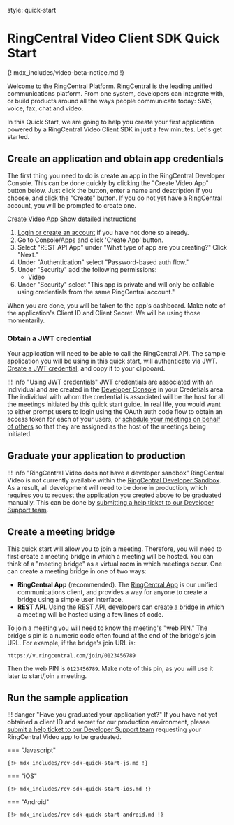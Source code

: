 style: quick-start

# RingCentral Video Client SDK Quick Start

{! mdx_includes/video-beta-notice.md !}

Welcome to the RingCentral Platform. RingCentral is the leading unified communications platform. From one system, developers can integrate with, or build products around all the ways people communicate today: SMS, voice, fax, chat and video.

In this Quick Start, we are going to help you create your first application powered by a RingCentral Video Client SDK in just a few minutes. Let's get started.

## Create an application and obtain app credentials

The first thing you need to do is create an app in the RingCentral Developer Console. This can be done quickly by clicking the "Create Video App" button below. Just click the button, enter a name and description if you choose, and click the "Create" button. If you do not yet have a RingCentral account, you will be prompted to create one.

<a target="_new" href="https://developer.ringcentral.com/new-app?name=Video+SDK+Quick+Start+App&desc=A+simple+app+to+demo+creating+a+video+application+on+RingCentral&public=false&type=ServerOther&carriers=7710,7310,3420&permissions=Video&redirectUri=&utm_source=devguide&utm_medium=button&utm_campaign=quickstart" class="btn btn-primary">Create Video App</a>
<a class="btn-link btn-collapse" data-toggle="collapse" href="#create-app-instructions" role="button" aria-expanded="false" aria-controls="create-app-instructions">Show detailed instructions</a>

<div class="collapse" id="create-app-instructions">
<ol>
<li><a href="https://developer.ringcentral.com/login.html#/">Login or create an account</a> if you have not done so already.</li>
<li>Go to Console/Apps and click 'Create App' button.</li>
<li>Select "REST API App" under "What type of app are you creating?" Click "Next."</li>
<li>Under "Authentication" select "Password-based auth flow."
<li>Under "Security" add the following permissions:
  <ul>
    <li>Video</li>
  </ul>
</li>
<li>Under "Security" select "This app is private and will only be callable using credentials from the same RingCentral account."</li>
</ol>
</div>

When you are done, you will be taken to the app's dashboard. Make note of the application's Client ID and Client Secret. We will be using those momentarily.

### Obtain a JWT credential

Your application will need to be able to call the RingCentral API. The sample application you will be using in this quick start, will authenticate via JWT. [Create a JWT credential](../../../authentication/jwt/create-jwt), and copy it to your clipboard. 

!!! info "Using JWT credentials"
    JWT credentials are associated with an individual and are created in the [Developer Console](https://developers.ringcentral.com/) in your Credetials area. The individual with whom the credential is associated will be the host for all the meetings initiated by this quick start guide. In real life, you would want to either prompt users to login using the OAuth auth code flow to obtain an access token for each of your users, or [schedule your meetings on behalf of others](../../api/meeting-delegates/) so that they are assigned as the host of the meetings being initiated. 

## Graduate your application to production

!!! info "RingCentral Video does not have a developer sandbox"
    RingCentral Video is not currently available within the [RingCentral Developer Sandbox](../../../basics/sandbox/). As a result, all development will need to be done in production, which requires you to request the application you created above to be graduated manually. This can be done by [submitting a help ticket to our Developer Support team](https://developers.ringcentral.com/support/create-case).

## Create a meeting bridge

This quick start will allow you to join a meeting. Therefore, you will need to first create a meeting bridge in which a meeting will be hosted. You can think of a "meeting bridge" as a virtual room in which meetings occur. One can create a meeting bridge in one of two ways:

* **RingCentral App** (recommended). The [RingCentral App](https://www.ringcentral.com/apps/rc-app) is our unified communications client, and provides a way for anyone to create a bridge using a simple user interface. 
* **REST API**. Using the REST API, developers can [create a bridge](../../api/create-meetings/) in which a meeting will be hosted using a few lines of code.

To join a meeting you will need to know the meeting's "web PIN." The bridge's pin is a numeric code often found at the end of the bridge's join URL. For example, if the bridge's join URL is:

    https://v.ringcentral.com/join/0123456789
	
Then the web PIN is `0123456789`. Make note of this pin, as you will use it later to start/join a meeting.

## Run the sample application

!!! danger "Have you graduated your application yet?"
    If you have not yet obtained a client ID and secret for our production environment, please [submit a help ticket to our Developer Support team](https://developers.ringcentral.com/support/create-case) requesting your RingCentral Video app to be graduated. 

=== "Javascript"
   
    {!> mdx_includes/rcv-sdk-quick-start-js.md !} 

=== "iOS"
   
    {!> mdx_includes/rcv-sdk-quick-start-ios.md !} 

=== "Android"
   
    {!> mdx_includes/rcv-sdk-quick-start-android.md !} 


